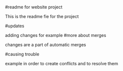 #readme for website project

This is the readme fie for the project

#updates

adding changes for example
#more about merges

 changes are a part of automatic merges

#causing trouble

example in order to create conflicts and to resolve them 
